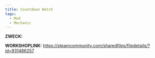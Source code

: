 ```yaml
---
title: Countdown Watch
tags:
  - Mod
  - Mechanic
---
```

**ZWECK:** 

**WORKSHOPLINK:** https://steamcommunity.com/sharedfiles/filedetails/?id=931486257
 <script src="https://www.steamwidgets.net/api/resource/query?type=js&module=workshop&version=v1"></script>
<steam-workshop itemid="931486257"></steam-workshop>